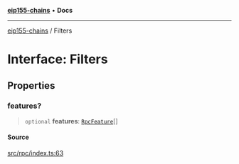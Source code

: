 [**eip155-chains**](../README.md) • **Docs**

***

[eip155-chains](../globals.md) / Filters

# Interface: Filters

## Properties

### features?

> `optional` **features**: [`RpcFeature`](../type-aliases/RpcFeature.md)[]

#### Source

[src/rpc/index.ts:63](https://github.com/ivanzzeth/eip155-chains/blob/400ef11db8a06981938f7415f945494cf060a7cb/src/rpc/index.ts#L63)
